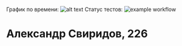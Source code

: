 График по времени:
![alt text](https://i.imgur.com/Nkrlc7B.png)
Статус тестов:
![example workflow](https://github.com/AlexKolisova/tp_2/actions/workflows/yml.yml/badge.svg)


# Александр Свиридов, 226
